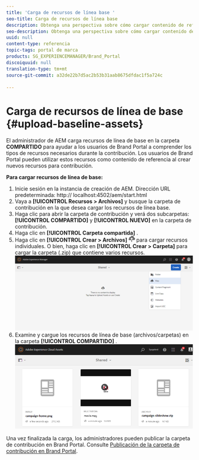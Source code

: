 ```yaml
---
title: 'Carga de recursos de línea base '
seo-title: Carga de recursos de línea base
description: Obtenga una perspectiva sobre cómo cargar contenido de referencia (recursos de línea de base) en una carpeta de contribución en Brand Portal.
seo-description: Obtenga una perspectiva sobre cómo cargar contenido de referencia (recursos de línea de base) en una carpeta de contribución en Brand Portal.
uuid: null
content-type: referencia
topic-tags: portal de marca
products: SG_EXPERIENCEMANAGER/Brand_Portal
discoiquuid: null
translation-type: tm+mt
source-git-commit: a32de22b7d5ac2b53b31aab8675dfdac1f5a724c

---
```



# Carga de recursos de línea de base {#upload-baseline-assets}

El administrador de AEM carga recursos de línea de base en la carpeta **COMPARTIDO** para ayudar a los usuarios de Brand Portal a comprender los tipos de recursos necesarios durante la contribución. Los usuarios de Brand Portal pueden utilizar estos recursos como contenido de referencia al crear nuevos recursos para contribución.

**Para cargar recursos de línea de base:**

1. Inicie sesión en la instancia de creación de AEM.
Dirección URL predeterminada: http:// localhost:4502/aem/start.html
1. Vaya a **[!UICONTROL Recursos &gt; Archivos]** y busque la carpeta de contribución en la que desea cargar los recursos de línea base.
1. Haga clic para abrir la carpeta de contribución y verá dos subcarpetas:**[!UICONTROL COMPARTIDO]** y **[!UICONTROL NUEVO]** en la carpeta de contribución.
1. Haga clic en **[!UICONTROL Carpeta compartida]** .
1. Haga clic en **[!UICONTROL Crear &gt; Archivos]** ![](assets/upload.png) para cargar recursos individuales.
O bien, haga clic en **[!UICONTROL Crear &gt; Carpeta]** para cargar la carpeta (.zip) que contiene varios recursos.
   ![](assets/upload-baseline-assets1.png)
1. Examine y cargue los recursos de línea de base (archivos/carpetas) en la carpeta **[!UICONTROL COMPARTIDO]** .
   ![](assets/upload-baseline-assets2.png)

Una vez finalizada la carga, los administradores pueden publicar la carpeta de contribución en Brand Portal. Consulte [Publicación de la carpeta de contribución en Brand Portal](brand-portal-publish-contribution-folder-to-brand-portal.md).